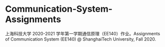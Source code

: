 # Communication-System-Assignments
上海科技大学 2020-2021 学年第一学期通信原理（EE140）作业。Assignments of Communication System (EE140) @ ShanghaiTech University, Fall 2020.
